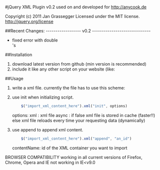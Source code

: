 #jQuery XML Plugin v0.2
used on and developed for http://anycook.de

Copyright (c) 2011 Jan Grassegger
Licensed under the MIT license.
http://jquery.org/license
 
##Recent Changes:
------------------ v0.2 ------------------------------
 - fixed error with double <br>'s
 
 
##Installation
1. download latest version from github (min version is recommended)
2. include it like any other script on your website (like:<script type="text/javascript" src="/scripts/lib/jquery.xml-0.3.js"></script>

##Usage
1. write a xml file. currently the file has to use this scheme:
	
	<templates>
		<template id="an_id">
		 the content you want to use on your website
		</template>
		<template id="another_id">
		 the other content you want to use on your website
		</template>
	<templates>
	
2. use init when initializing script. 
	```javascript
		$("import_xml_content_here").xml("init", options)
	```
	options: 
		xml : xml file
		async : if false xml file is stored in cache (faster!!) else xml file reloads every time your requesting data (dynamically)
3. use append to append xml content.
	```javascript
		$("import_xml_content_here").xml("append", "an_id")
	```
	contentName: id of the XML container you want to import 	
	
BROWSER COMPATIBILITY
working in all current versions of Firefox, Chrome, Opera and IE
not working in IE<v9.0
